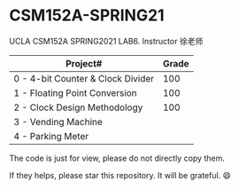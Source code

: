 # CSM152A-SPRING21
UCLA CSM152A SPRING2021 LAB6. Instructor 徐老师

| Project# | Grade |
| -------- | ----- |
| 0 - 4-bit Counter & Clock Divider       | 100   |
| 1 - Floating Point Conversion     | 100   |
| 2 - Clock Design Methodology  | 100   |
| 3 - Vending Machine       |       |
| 4 - Parking Meter |       |

The code is just for view, please do not directly copy them. 

If they helps, please star this repository. It will be grateful. 😄
